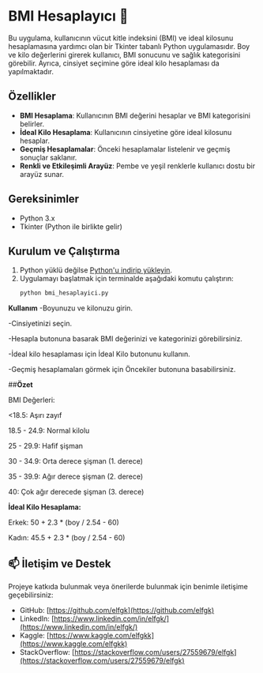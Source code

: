 # BMI Hesaplayıcı 🧮

Bu uygulama, kullanıcının vücut kitle indeksini (BMI) ve ideal kilosunu hesaplamasına yardımcı olan bir Tkinter tabanlı Python uygulamasıdır. Boy ve kilo değerlerini girerek kullanıcı, BMI sonucunu ve sağlık kategorisini görebilir. Ayrıca, cinsiyet seçimine göre ideal kilo hesaplaması da yapılmaktadır.

## Özellikler

- **BMI Hesaplama**: Kullanıcının BMI değerini hesaplar ve BMI kategorisini belirler.
- **İdeal Kilo Hesaplama**: Kullanıcının cinsiyetine göre ideal kilosunu hesaplar.
- **Geçmiş Hesaplamalar**: Önceki hesaplamalar listelenir ve geçmiş sonuçlar saklanır.
- **Renkli ve Etkileşimli Arayüz**: Pembe ve yeşil renklerle kullanıcı dostu bir arayüz sunar.

## Gereksinimler

- Python 3.x
- Tkinter (Python ile birlikte gelir)

## Kurulum ve Çalıştırma

1. Python yüklü değilse [Python'u indirip yükleyin](https://www.python.org/downloads/).
2. Uygulamayı başlatmak için terminalde aşağıdaki komutu çalıştırın:
   ```bash
   python bmi_hesaplayici.py

**Kullanım**
-Boyunuzu ve kilonuzu girin.

-Cinsiyetinizi seçin.

-Hesapla butonuna basarak BMI değerinizi ve kategorinizi görebilirsiniz.

-İdeal kilo hesaplaması için İdeal Kilo butonunu kullanın.

-Geçmiş hesaplamaları görmek için Öncekiler butonuna basabilirsiniz.


##**Özet**


BMI Değerleri:

   <18.5: Aşırı zayıf

   18.5 - 24.9: Normal kilolu

   25 - 29.9: Hafif şişman

   30 - 34.9: Orta derece şişman (1. derece)

   35 - 39.9: Ağır derece şişman (2. derece)

   40: Çok ağır derecede şişman (3. derece)





**İdeal Kilo Hesaplama:**


   Erkek: 50 + 2.3 * (boy / 2.54 - 60)

   Kadın: 45.5 + 2.3 * (boy / 2.54 - 60)





## 📫 İletişim ve Destek

Projeye katkıda bulunmak veya önerilerde bulunmak için benimle iletişime geçebilirsiniz:

- GitHub: [https://github.com/elfgk](https://github.com/elfgk)
- LinkedIn: [https://www.linkedin.com/in/elfgk/](https://www.linkedin.com/in/elfgk/)
- Kaggle: [https://www.kaggle.com/elfgkk](https://www.kaggle.com/elfgkk)
- StackOverflow: [https://stackoverflow.com/users/27559679/elfgk](https://stackoverflow.com/users/27559679/elfgk)
